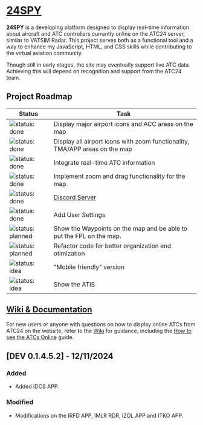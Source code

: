 # [24SPY](https://tiaguinho2009.github.io/24SPY/)

**24SPY** is a developing platform designed to display real-time information about aircraft and ATC controllers currently online on the ATC24 server, similar to VATSIM Radar. This project serves both as a functional tool and a way to enhance my JavaScript, HTML, and CSS skills while contributing to the virtual aviation community.

Though still in early stages, the site may eventually support live ATC data. Achieving this will depend on recognition and support from the ATC24 team.

## Project Roadmap

| Status                                         | Task                                         |
|------------------------------------------------|----------------------------------------------|
| ![status: done](https://img.shields.io/badge/status-done-brightgreen) | Display major airport icons and ACC areas on the map |
| ![status: done](https://img.shields.io/badge/status-done-brightgreen) | Display all airport icons with zoom functionality, TMA/APP areas on the map |
| ![status: done](https://img.shields.io/badge/status-done-brightgreen) | Integrate real-time ATC information |
| ![status: done](https://img.shields.io/badge/status-done-brightgreen) | Implement zoom and drag functionality for the map |
| ![status: done](https://img.shields.io/badge/status-done-brightgreen) | [Discord Server](https://discord.gg/8cQAguPjkh) |
| ![status: done](https://img.shields.io/badge/status-done-brightgreen) | Add User Settings |
| ![status: planned](https://img.shields.io/badge/status-planned-blue) | Show the Waypoints on the map and be able to put the FPL on the map.|
| ![status: planned](https://img.shields.io/badge/status-planned-blue) | Refactor code for better organization and otimization |
| ![status: idea](https://img.shields.io/badge/status-idea-lightgrey) | "Mobile friendly" version |
| ![status: idea](https://img.shields.io/badge/status-idea-lightgrey) | Show the ATIS |

## [Wiki & Documentation](https://github.com/tiaguinho2009/24SPY/wiki)

For new users or anyone with questions on how to display online ATCs from ATC24 on the website, refer to the [Wiki](https://github.com/tiaguinho2009/24SPY/wiki) for guidance, including the [How to see the ATCs Online](https://github.com/tiaguinho2009/24SPY/wiki/How-to-see-the-ATCs-Online) guide.

## [DEV 0.1.4.5.2] - 12/11/2024
### Added
- Added IDCS APP.

### Modified
- Modifications on the IRFD APP, IMLR RDR, IZOL APP and ITKO APP.